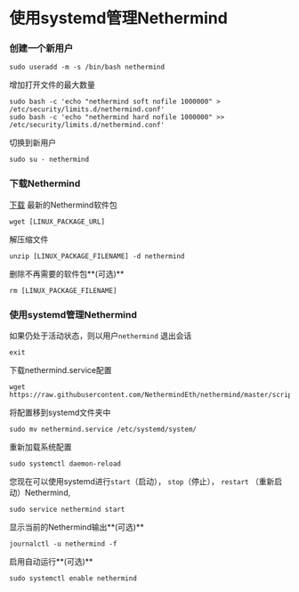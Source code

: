 # 使用systemd管理Nethermind

### 创建一个新用户

```text
sudo useradd -m -s /bin/bash nethermind
```

增加打开文件的最大数量

```text
sudo bash -c 'echo "nethermind soft nofile 1000000" > /etc/security/limits.d/nethermind.conf'
sudo bash -c 'echo "nethermind hard nofile 1000000" >> /etc/security/limits.d/nethermind.conf'
```

切换到新用户

```text
sudo su - nethermind
```

### 下载Nethermind

[下载](../ethereum-client/download-sources/) 最新的Nethermind软件包

```text
wget [LINUX_PACKAGE_URL]
```

解压缩文件

```text
unzip [LINUX_PACKAGE_FILENAME] -d nethermind
```

删除不再需要的软件包**\(可选\)**

```text
rm [LINUX_PACKAGE_FILENAME]
```

### 使用systemd管理Nethermind

如果仍处于活动状态，则以用户`nethermind` 退出会话

```text
exit
```

下载nethermind.service配置

```text
wget https://raw.githubusercontent.com/NethermindEth/nethermind/master/scripts/nethermind.service
```

将配置移到systemd文件夹中

```text
sudo mv nethermind.service /etc/systemd/system/
```

重新加载系统配置

```text
sudo systemctl daemon-reload
```

您现在可以使用systemd进行`start`（启动）， `stop`（停止）， `restart` （重新启动）Nethermind, 

```text
sudo service nethermind start
```

显示当前的Nethermind输出**\(可选\)**

```text
journalctl -u nethermind -f
```

启用自动运行**\(可选\)**

```text
sudo systemctl enable nethermind
```

